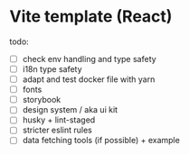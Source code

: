 # Vite template (React)

todo:

- [ ] check env handling and type safety
- [ ] i18n type safety
- [ ] adapt and test docker file with yarn
- [ ] fonts
- [ ] storybook
- [ ] design system / aka ui kit
- [ ] husky + lint-staged
- [ ] stricter eslint rules
- [ ] data fetching tools (if possible) + example
